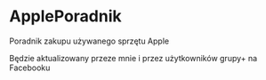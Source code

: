 # ApplePoradnik
Poradnik zakupu używanego sprzętu Apple

Będzie aktualizowany przeze mnie i przez użytkowników grupy+ na Facebooku
